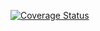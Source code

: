 [![Coverage Status](https://coveralls.io/repos/github/KyleVaughn/UM2/badge.svg?branch=array)](https://coveralls.io/github/KyleVaughn/UM2?branch=array)
